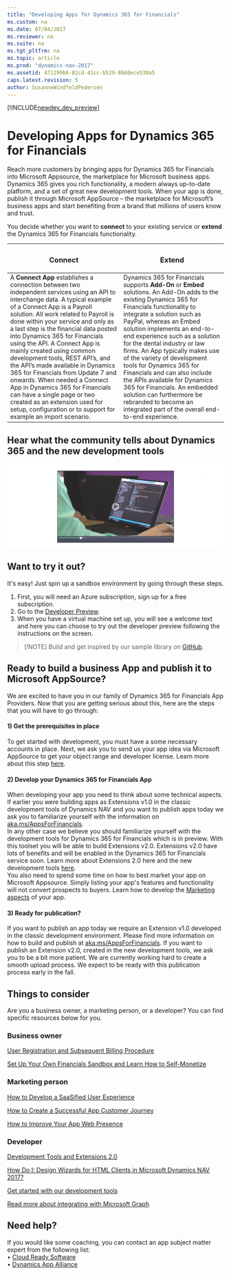 ```yaml
---
title: "Developing Apps for Dynamics 365 for Financials"
ms.custom: na
ms.date: 07/04/2017
ms.reviewer: na
ms.suite: na
ms.tgt_pltfrm: na
ms.topic: article
ms.prod: "dynamics-nav-2017"
ms.assetid: 471299b6-82cd-41cc-b529-8b60ece530a5
caps.latest.revision: 5
author: SusanneWindfeldPedersen
---
```


[!INCLUDE[newdev_dev_preview](includes/newdev_dev_preview.md)]

# Developing Apps for Dynamics 365 for Financials
Reach more customers by bringing apps for Dynamics 365 for Financials into Microsoft Appsource, the marketplace for Microsoft business apps. 
Dynamics 365 gives you rich functionality, a modern always up-to-date platform, and a set of great new development tools.
When your app is done, publish it through Microsoft AppSource – the marketplace for Microsoft’s business apps and start benefiting from a brand that millions of users know and trust.

You decide whether you want to **connect** to your existing service or **extend** the Dynamics 365 for Financials functionality.

|<h3>Connect</h3>|<h3>Extend</h3>|
|----------------|---------------|
|A **Connect App** establishes a connection between two independent services using an API to interchange data. A typical example of a Connect App is a Payroll solution. All work related to Payroll is done within your service and only as a last step is the financial data posted into Dynamics 365 for Financials using the API. A Connect App is mainly created using common development tools, REST API’s, and the API’s made available in Dynamics 365 for Financials from Update 7 and onwards. When needed a Connect App in Dynamics 365 for Financials can have a single page or two created as an extension used for setup, configuration or to support for example an import scenario.|Dynamics 365 for Financials supports **Add-On** or **Embed** solutions. An Add-On adds to the existing Dynamics 365 for Financials functionality to integrate a solution such as PayPal, whereas an Embed solution implements an end-to-end experience such as a solution for the dental industry or law firms. An App typically makes use of the variety of development tools for Dynamics 365 for Financials and can also include the APIs available for Dynamics 365 for Financials. An embedded solution can furthermore be rebranded to become an integrated part of the overall end-to-end experience.|

## Hear what the community tells about Dynamics 365 and the new development tools

[![Community](media/CustomerTestimonials.png)](https://www.youtube.com/watch?v=ptL3QXuoLW4&list=PLcakwueIHoT9tZzsgDLpBixftGfnymAyz&index=2 "Customers")

## Want to try it out?
It's easy! Just spin up a sandbox environment by going through these steps. 

1) First, you will need an Azure subscription, sign up for a free subscription.  
2) Go to the [Developer Preview](http://aka.ms/navdeveloperpreview).  
3) When you have a virtual machine set up, you will see a welcome text and here you can choose to try out the developer preview following the instructions on the screen.  

> [!NOTE] Build and get inspired by our sample library on [GitHub](https://github.com/Microsoft/al).

<!-- Developer sandbox

1) Sign up for [Dynamics 365 for Financials]()  
2) Download [Visual Studio Code](https://code.visualstudio.com/Download)  
3) Download the [AL Language extension](vscode:extension/ms-dynamics-smb.al)  
-->

## Ready to build a business App and publish it to Microsoft AppSource?
We are excited to have you in our family of Dynamics 365 for Financials App Providers. Now that you are getting serious about this, here are the steps that you will have to go through: 

#### 1)	Get the prerequisites in place  
To get started with development, you must have a some necessary accounts in place. Next, we ask you to send us your app idea via Microsoft AppSource to get your object range and developer license. Learn more about this step [here](http://download.microsoft.com/download/7/F/2/7F23168D-76D9-4988-BBAC-E303FC548802/1). 

#### 2)	Develop your Dynamics 365 for Financials App   
When developing your app you need to think about some technical aspects.  
If earlier you were building apps as Extensions v1.0 in the classic development tools of Dynamics NAV and you want to publish apps today we ask you to familiarize yourself with the information on [aka.ms/AppsForFinancials](http://aka.ms/AppsForFinancials).  
In any other case we believe you should familiarize yourself with the development tools for Dynamics 365 for Financials which is in preview. With this toolset you will be able to build Extensions v2.0.
Extensions v2.0 have lots of benefits and will be enabled in the Dynamics 365 for Financials service soon. Learn more about Extensions 2.0 here and the new development tools [here](devenv-get-started.md).  
You also need to spend some time on how to best market your app on Microsoft Appsource. Simply listing your app's features and functionality will not convert prospects to buyers. Learn how to develop the [Marketing aspects](https://go.microsoft.com/fwlink/?linkid=841518) of your app.

#### 3)	Ready for publication?  
If you want to publish an app today we require an Extension v1.0 developed in the classic development environment. Please find more information on how to build and publish at [aka.ms/AppsForFinancials](http://aka.ms/AppsForFinancials). 
If you want to publish an Extension v2.0, created in the new development tools, we ask you to be a bit more patient. We are currently working hard to create a smooth upload process. We expect to be ready with this publication process early in the fall.

## Things to consider
Are you a business owner, a marketing person, or a developer? You can find specific resources below for you.

### Business owner
[User Registration and Subsequent Billing Procedure](https://mbspartner.microsoft.com/secure/coursematerials/D365B/Standalone/User_Registration_and_Subsequent_Billing_Procedures.pdf)  

[Set Up Your Own Financials Sandbox and Learn How to Self-Monetize](https://mbspartner.microsoft.com/D365B/Videos/101385)  

### Marketing person
[How to Develop a SaaSified User Experience](https://mbspartner.microsoft.com/D365B/Videos/101493)  

[How to Create a Successful App Customer Journey](https://mbspartner.microsoft.com/D365B/Videos/101484)  

[How to Improve Your App Web Presence](https://mbspartner.microsoft.com/D365B/Videos/101491)

### Developer 
[Development Tools and Extensions 2.0](https://mbspartner.microsoft.com/secure/coursematerials/D365B/Standalone/Development_Tools_and_Extensions_2.0.pdf)
 
[How Do I: Design Wizards for HTML Clients in Microsoft Dynamics NAV 2017?](https://mbspartner.microsoft.com/NAV/Videos/101246)  

[Get started with our development tools](devenv-get-started.md)  

[Read more about integrating with Microsoft Graph](https://developer.microsoft.com/en-us/graph/docs/concepts/overview)  

## Need help?
If you would like some coaching, you can contact an app subject matter expert from the following list:  
•	[Cloud Ready Software](http://cloud-ready-software.com)    
•	[Dynamics App Alliance](http://dynamicsappalliance.com)
